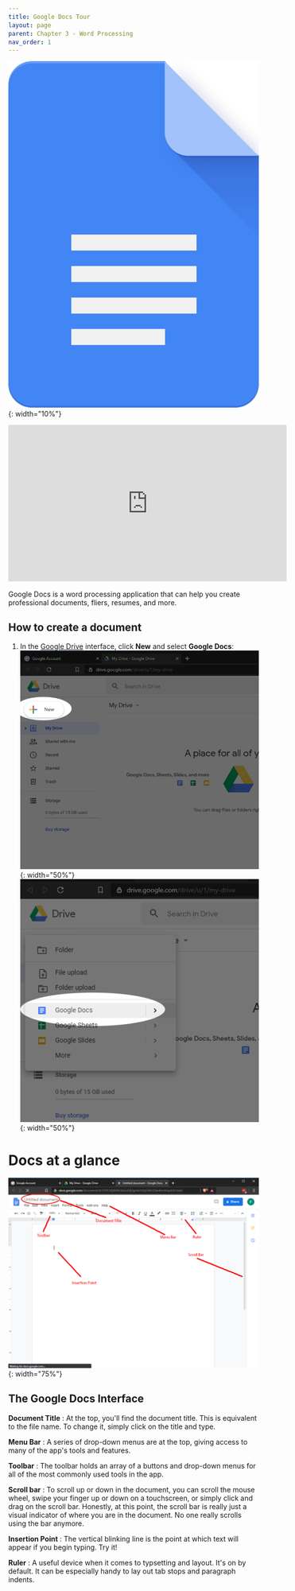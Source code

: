 ```yaml
---
title: Google Docs Tour
layout: page
parent: Chapter 3 - Word Processing
nav_order: 1
---
```


![Google Docs Logo](images/docs_logo.png){: width="10%"}

<iframe width="560" height="315" src="https://www.youtube.com/embed/FiEMvSUIT6U" frameborder="0" allow="accelerometer; autoplay; encrypted-media; gyroscope; picture-in-picture" allowfullscreen></iframe>

Google Docs is a word processing application that can help you create professional documents, fliers, resumes, and more.

How to create a document
------------------------

1. In the [Google Drive](https://drive.google.com) interface, click **New** and select **Google Docs**:
    ![Drive Menu](images/tour/create_new_doc_1.png){: width="50%"}
    ![New Google Doc](images/tour/create_new_doc_2.png){: width="50%"}


Docs at a glance
================

![](images/tour/docs_tour.png){: width="75%"}

The Google Docs Interface
-------------------------

**Document Title**
: At the top, you'll find the document title. This is equivalent to the file name. To change it, simply click on the title and type.

**Menu Bar**
: A series of drop-down menus are at the top, giving access to many of the app's tools and features.

**Toolbar**
: The toolbar holds an array of a buttons and drop-down menus for all of the most commonly used tools in the app.

**Scroll bar**
: To scroll up or down in the document, you can scroll the mouse wheel, swipe your finger up or down on a touchscreen, or simply click and drag on the scroll bar. Honestly, at this point, the scroll bar is really just a visual indicator of where you are in the document. No one really scrolls using the bar anymore.

**Insertion Point**
: The vertical blinking line is the point at which text will appear if you begin typing. Try it!

**Ruler**
: A useful device when it comes to typsetting and layout. It's on by default. It can be especially handy to lay out tab stops and paragraph indents.
